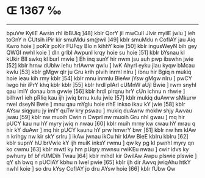 # Œ 1367 ‰
---
bpuVw KyilE Awsin rhI ibBUiq ]48] kbIr QorY jil mwCulI JIvir
myilE jwlu ] ieh toGnY n CUtsih iPir kir smuMdu sm@wil ]49] kbIr
smuMdu n CofIAY jau Aiq Kwro hoie ] poKir poKir FUFqy Blo n kihhY koie
]50] kbIr ingusWeyN bih gey QWGI nwhI koie ] dIn grIbI AwpunI krqy
hoie su hoie ]51] kbIr bYsnau kI kUkir BlI swkq kI burI mwie ] Eh
inq sunY hir nwm jsu auh pwp ibswhn jwie ]52] kbIr hrnw dUblw iehu
hrIAwrw qwlu ] lwK AhyrI eyku jIau kyqw bMcau kwlu ]53] kbIr gMgw
qIr ju Gru krih pIvih inrml nIru ] ibnu hir Bgiq n mukiq hoie ieau
kih rmy kbIr ]54] kbIr mnu inrmlu BieAw jYsw gMgw nIru ] pwCY lwgo
hir iPrY khq kbIr kbIr ]55] kbIr hrdI pIArI cUMnW aUjl Bwie ]
rwm snyhI qau imlY donau brn gvwie ]56] kbIr hrdI pIrqnu hrY cUn
ichnu n rhwie ] bilhwrI ieh pRIiq kau ijh jwiq brnu kulu jwie ]57]
kbIr mukiq duAwrw sMkurw rweI dseyN Bwie ] mnu qau mYglu hoie rihE
inkso ikau kY jwie ]58] kbIr AYsw siqguru jy imlY quTw kry pswau ]
mukiq duAwrw moklw shjy Awvau jwau ]59] kbIr nw muoih Cwin n CwprI
nw muoih Gru nhI gwau ] mq hir pUCY kau nu hY myry jwiq n nwau ]60]
kbIr muih mrny kw cwau hY mrau q hir kY duAwr ] mq hir pUCY kaunu hY
prw hmwrY bwr ]61] kbIr nw hm kIAw n krihgy nw kir skY srIru ]
ikAw jwnau ikCu hir kIAw BieE kbIru kbIru ]62] kbIr supnY hU
brVwie kY ijh muiK inksY rwmu ] qw ky pg kI pwnhI myry qn ko cwmu
]63] kbIr mwtI ky hm pUqry mwnsu rwiKEu nwau ] cwir idvs ky pwhuny
bf bf rUMDih Twau ]64] kbIr mihdI kir GwilAw Awpu pIswie pIswie ]
qY sh bwq n pUCIAY kbhu n lweI pwie ]65] kbIr ijh dir Awvq
jwiqAhu htkY nwhI koie ] so dru kYsy CofIAY jo dru AYsw hoie ]66] kbIr
fUbw Qw
####
